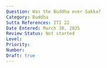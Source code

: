 ```yaml
---
Question: Was the Buddha ever Sakka?
Category: Buddha
Sutta References: ITI 22
Date Entered: March 30, 2025
Review Status: Not started
Level: 
Priority: 
Number: 
Draft: true
---
```

